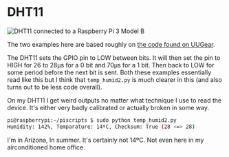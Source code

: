 # DHT11

![DHT11 connected to a Raspberry Pi 3 Model B](https://www.evernote.com/l/ABhQatj2l0lOqKzuuu69QBd-MQ_OH3ZGoEA)

The two examples here are based roughly on [the code found on UUGear](http://www.uugear.com/portfolio/dht11-humidity-temperature-sensor-module/).

The DHT11 sets the GPIO pin to LOW between bits. It will then set the pin to HIGH for 26 to 28µs for a 0 bit and 70µs for a 1 bit. Then back to LOW for some period before the next bit is sent. Both these examples essentially read like this but I think that `temp_humid2.py` is much clearer in this (and also turns out to be less code overall).

On my DHT11 I get weird outputs no matter what technique I use to read the device. It's either very badly calibrated or actually broken in some way.

``` bash
pi@raspberrypi:~/piscripts $ sudo python temp_humid2.py
Humidity: 142%, Temparature: 14ºC, Checksum: True (28 <=> 28)
```

I'm in Arizona, In summer. It's certainly not 14ºC. Not even here in my airconditioned home office.